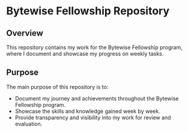 # Bytewise Fellowship Repository 

## Overview
This repository contains my work for the Bytewise Fellowship program, where I document and showcase my progress on weekly tasks.

## Purpose
The main purpose of this repository is to:

- Document my journey and achievements throughout the Bytewise Fellowship program.
- Showcase the skills and knowledge gained week by week.
- Provide transparency and visibility into my work for review and evaluation.
